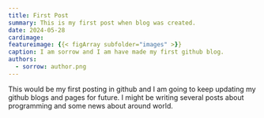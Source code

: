 ```yaml
---
title: First Post
summary: This is my first post when blog was created.
date: 2024-05-28
cardimage: 
featureimage: {{< figArray subfolder="images" >}}
caption: I am sorrow and I am have made my first github blog.
authors:
  - sorrow: author.png
---
```


This would be my first posting in github and I am going to keep updating my github blogs and pages for future. I might be writing several posts about programming and some news about around world.